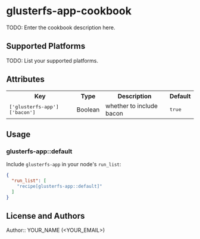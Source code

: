 # glusterfs-app-cookbook

TODO: Enter the cookbook description here.

## Supported Platforms

TODO: List your supported platforms.

## Attributes

<table>
  <tr>
    <th>Key</th>
    <th>Type</th>
    <th>Description</th>
    <th>Default</th>
  </tr>
  <tr>
    <td><tt>['glusterfs-app']['bacon']</tt></td>
    <td>Boolean</td>
    <td>whether to include bacon</td>
    <td><tt>true</tt></td>
  </tr>
</table>

## Usage

### glusterfs-app::default

Include `glusterfs-app` in your node's `run_list`:

```json
{
  "run_list": [
    "recipe[glusterfs-app::default]"
  ]
}
```

## License and Authors

Author:: YOUR_NAME (<YOUR_EMAIL>)

